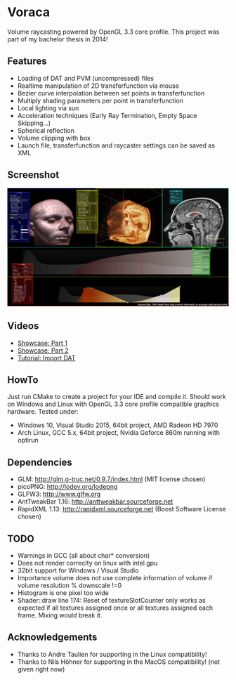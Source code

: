 # Voraca
Volume raycasting powered by OpenGL 3.3 core profile. This project was part of my bachelor thesis in 2014!

## Features
* Loading of DAT and PVM (uncompressed) files
* Realtime manipulation of 2D transferfunction via mouse
* Bezier curve interpolation between set points in transferfunction
* Multiply shading parameters per point in transferfunction
* Local lighting via sun
* Acceleration techniques (Early Ray Termination, Empty Space Skipping...)
* Spherical reflection
* Volume clipping with box
* Launch file, transferfunction and raycaster settings can be saved as XML

## Screenshot
![Screenshot](media/Voraca-Screenshot-0.png)

## Videos
* [Showcase: Part 1](https://www.youtube.com/watch?v=sM18a2M5_FM)
* [Showcase: Part 2](https://www.youtube.com/watch?v=ZcDHNtyZ3es)
* [Tutorial: Import DAT](https://www.youtube.com/watch?v=rirZg5DN4OE)

## HowTo
Just run CMake to create a project for your IDE and compile it. Should work on Windows and Linux with OpenGL 3.3 core profile compatible graphics hardware. Tested under:
* Windows 10, Visual Studio 2015, 64bit project, AMD Radeon HD 7970
* Arch Linux, GCC 5.x, 64bit project, Nvidia Geforce 860m running with optirun

## Dependencies
* GLM: http://glm.g-truc.net/0.9.7/index.html (MIT license chosen)
* picoPNG: http://lodev.org/lodepng
* GLFW3: http://www.glfw.org
* AntTweakBar 1.16: http://anttweakbar.sourceforge.net
* RapidXML 1.13: http://rapidxml.sourceforge.net (Boost Software License chosen)

## TODO
* Warnings in GCC (all about char* conversion)
* Does not render correclty on linux with intel gpu
* 32bit support for Windows / Visual Studio
* Importance volume does not use complete information of volume if volume resolution % downscale !=0
* Histogram is one pixel too wide
* Shader::draw line 174: Reset of textureSlotCounter only works as expected if all textures assigned once or all textures assigned each frame. Mixing would break it.

## Acknowledgements
* Thanks to Andre Taulien for supporting in the Linux compatibility!
* Thanks to Nils Höhner for supporting in the MacOS compatibility! (not given right now)

